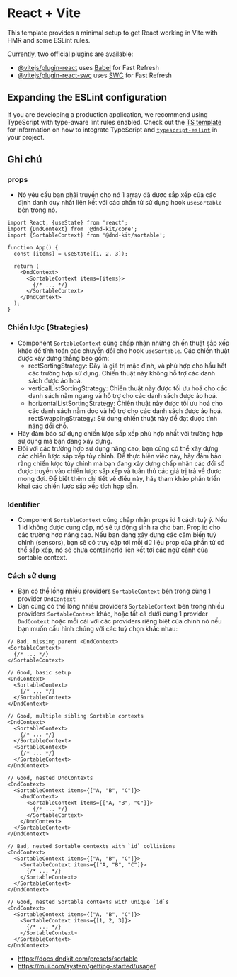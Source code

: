# React + Vite

This template provides a minimal setup to get React working in Vite with HMR and some ESLint rules.

Currently, two official plugins are available:

- [@vitejs/plugin-react](https://github.com/vitejs/vite-plugin-react/blob/main/packages/plugin-react) uses [Babel](https://babeljs.io/) for Fast Refresh
- [@vitejs/plugin-react-swc](https://github.com/vitejs/vite-plugin-react/blob/main/packages/plugin-react-swc) uses [SWC](https://swc.rs/) for Fast Refresh

## Expanding the ESLint configuration

If you are developing a production application, we recommend using TypeScript with type-aware lint rules enabled. Check out the [TS template](https://github.com/vitejs/vite/tree/main/packages/create-vite/template-react-ts) for information on how to integrate TypeScript and [`typescript-eslint`](https://typescript-eslint.io) in your project.


## Ghi chú 

### props

- Nó yêu cầu bạn phải truyền cho nó 1 array đã được sắp xếp của các định danh duy nhất liên kết với các phần tử sử dụng hook `useSortable` bên trong nó.

```
import React, {useState} from 'react';
import {DndContext} from '@dnd-kit/core';
import {SortableContext} from '@dnd-kit/sortable';

function App() {
  const [items] = useState([1, 2, 3]);

  return (
    <DndContext>
      <SortableContext items={items}>
        {/* ... */}
      </SortableContext>
    </DndContext>
  );
}
```

### Chiến lược (Strategies)

- Component `SortableContext` cũng chấp nhận những chiến thuật sắp xếp khác để tính toán các chuyển đổi cho hook `useSortable`. Các chiến thuật được xây dựng thẳng bao gồm:
    - rectSortingStrategy: Đây là giá trị mặc định, và phù hợp cho hầu hết các trường hợp sử dụng. Chiến thuật này không hỗ trợ các danh sách được ảo hoá.
    - verticalListSortingStrategy: Chiến thuật này được tối ưu hoá cho các danh sách nằm ngang và hỗ trợ cho các danh sách được ảo hoá.
    - horizontalListSortingStrategy: Chiến thuật này được tối ưu hoá cho các danh sách nằm dọc và hỗ trợ cho các danh sách được ảo hoá.
    rectSwappingStrategy: Sử dụng chiến thuật này để đạt được tính năng đổi chỗ.
- Hãy đảm bảo sử dụng chiến lược sắp xếp phù hợp nhất với trường hợp sử dụng mà bạn đang xây dựng.
- Đối với các trường hợp sử dụng nâng cao, bạn cũng có thể xây dựng các chiến lược sắp xếp tùy chỉnh. Để thực hiện việc này, hãy đảm bảo rằng chiến lược tùy chỉnh mà bạn đang xây dựng chấp nhận các đối số được truyền vào chiến lược sắp xếp và tuân thủ các giá trị trả về được mong đợi. Để biết thêm chi tiết về điều này, hãy tham khảo phần triển khai các chiến lược sắp xếp tích hợp sẵn.

### Identifier

- Component `SortableContext` cũng chấp nhận props id 1 cách tuỳ ý. Nếu 1 id không được cung cấp, nó sẽ tự động sinh ra cho bạn. Prop id cho các trường hợp nâng cao. Nếu bạn đang xây dựng các cảm biến tuỳ chỉnh (sensors), bạn sẽ có truy cập tới mỗi dữ liệu prop của phần tử có thể sắp xếp, nó sẽ chưa containerId liên kết tới các ngữ cảnh của sortable context.

### Cách sử dụng 

- Bạn có thể lồng nhiều providers `SortableContext` bên trong cùng 1 provider `DndContext`
- Bạn cũng có thể lồng nhiều providers `SortableContext` bên trong nhiều providers `SortableContext` khác, hoặc tất cả dưới cùng 1 provider `DndContext` hoặc mỗi cái với các providers riêng biệt của chính nó nếu bạn muốn cấu hình chúng với các tuỳ chọn khác nhau:

```
// Bad, missing parent <DndContext>
<SortableContext>
  {/* ... */}
</SortableContext>

// Good, basic setup
<DndContext>
  <SortableContext>
    {/* ... */}
  </SortableContext>
</DndContext>

// Good, multiple sibling Sortable contexts
<DndContext>
  <SortableContext>
    {/* ... */}
  </SortableContext>
  <SortableContext>
    {/* ... */}
  </SortableContext>
</DndContext>

// Good, nested DndContexts
<DndContext>
  <SortableContext items={["A, "B", "C"]}>
    <DndContext>
      <SortableContext items={["A, "B", "C"]}>
        {/* ... */}
      </SortableContext>
    </DndContext>
  </SortableContext>
</DndContext>

// Bad, nested Sortable contexts with `id` collisions
<DndContext>
  <SortableContext items={["A, "B", "C"]}>
    <SortableContext items={["A, "B", "C"]}>
      {/* ... */}
    </SortableContext>
  </SortableContext>
</DndContext>

// Good, nested Sortable contexts with unique `id`s
<DndContext>
  <SortableContext items={["A, "B", "C"]}>
    <SortableContext items={[1, 2, 3]}>
      {/* ... */}
    </SortableContext>
  </SortableContext>
</DndContext>
```

- https://docs.dndkit.com/presets/sortable
- https://mui.com/system/getting-started/usage/

